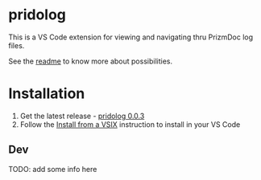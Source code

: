 # pridolog

This is a VS Code extension for viewing and navigating thru PrizmDoc log files.

See the [readme](./client/README.md) to know more about possibilities.

# Installation

1. Get the latest release - [pridolog 0.0.3](https://drive.google.com/open?id=1_ndXR27FiiWSBaSqQOL7EodG7ZKr4Gcb)
2. Follow the [Install from a VSIX](https://code.visualstudio.com/docs/editor/extension-gallery#_install-from-a-vsix) instruction to install in your VS Code

## Dev
TODO: add some info here